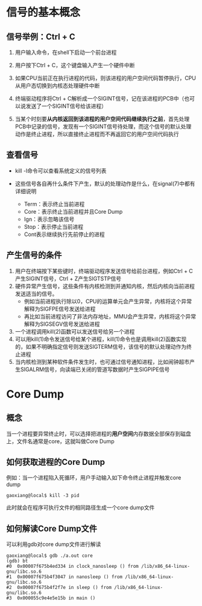 # 信号的基本概念

## 信号举例：Ctrl + C

1. 用户输入命令，在shell下启动一个前台进程

2. 用户按下Ctrl + C，这个键盘输入产生一个硬件中断

3. 如果CPU当前正在执行进程的代码，则该进程的用户空间代码暂停执行，CPU从用户态切换到内核态处理硬件中断

4. 终端驱动程序将Ctrl + C解析成一个SIGINT信号，记在该进程的PCB中（也可以说发送了一个SIGINT信号给该进程）

5. 当某个时刻要**从内核返回到该进程的用户空间代码继续执行之前**，首先处理PCB中记录的信号，发现有一个SIGINT信号待处理，而这个信号的默认处理动作是终止进程，所以直接终止进程而不再返回它的用户空间代码执行



## 查看信号

- kill -l命令可以查看系统定义的信号列表

- 这些信号各自再什么条件下产生，默认的处理动作是什么，在signal(7)中都有详细说明
  - Term：表示终止当前进程
  - Core：表示终止当前进程并且Core Dump
  - Ign：表示忽略该信号
  - Stop：表示停止当前进程
  - Cont表示继续执行先前停止的进程



## 产生信号的条件

1. 用户在终端按下某些键时，终端驱动程序发送信号给前台进程，例如Ctrl + C产生SIGINT信号，Ctrl + Z产生SIGTSTP信号
2. 硬件异常产生信号，这些条件有内核检测到并通知内核，然后内核向当前进程发送适当的信号。
   - 例如当前进程执行除以0，CPU的运算单元会产生异常，内核将这个异常解释为SIGFPE信号发送给进程
   - 再比如当前进程访问了非法内存地址，MMU会产生异常，内核将这个异常解释为SIGSEGV信号发送给进程
3. 一个进程调用kill(2)函数可以发送信号给另一个进程
4. 可以用kill(1)命令发送信号给某个进程，kill(1)命令也是调用kill(2)函数实现的，如果不明确指定信号则发送SIGTERM信号，该信号的默认处理动作为终止进程
5. 当内核检测到某种软件条件发生时，也可通过信号通知进程，比如闹钟超市产生SIGALRM信号，向读端已关闭的管道写数据时产生SIGPIPE信号





# Core Dump

## 概念

当一个进程要异常终止时，可以选择把进程的**用户空间**内存数据全部保存到磁盘上，文件名通常是core，这就叫做Core Dump



## 如何获取进程的Core Dump

例如：当一个进程陷入死循环，用户手动输入如下命令终止进程并触发core dump

```shell
gaoxiang@local$ kill -3 pid
```

此时就会在程序可执行文件的相同路径生成一个core dump文件



## 如何解读Core Dump文件

可以利用gdb对core dump文件进行解读

```shell
gaoxiang@local$ gdb ./a.out core
(gdb) bt
#0  0x00007f675b4ed334 in clock_nanosleep () from /lib/x86_64-linux-gnu/libc.so.6
#1  0x00007f675b4f3047 in nanosleep () from /lib/x86_64-linux-gnu/libc.so.6
#2  0x00007f675b4f2f7e in sleep () from /lib/x86_64-linux-gnu/libc.so.6
#3  0x000055c9e4e5e15b in main ()
```

